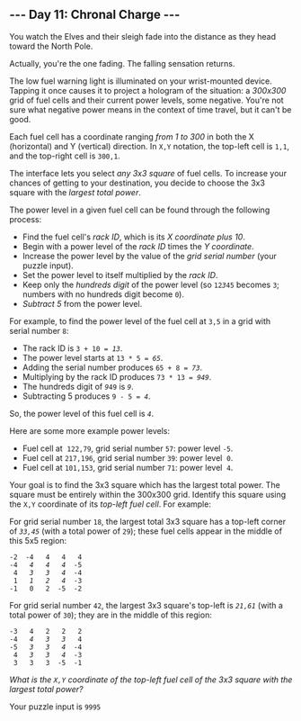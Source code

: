 <article class="day-desc"><h2>--- Day 11: Chronal Charge ---</h2><p>You watch the Elves and their sleigh fade into the distance as they head toward the North Pole.</p>
<p>Actually, you're the one fading. The <span title="wheeeeeeeeeeeeeeeeee">falling sensation</span> returns.</p>
<p>The low fuel warning light is illuminated on your wrist-mounted device. Tapping it once causes it to project a hologram of the situation: a <em>300x300</em> grid of fuel cells and their current power levels, some negative. You're not sure what negative power means in the context of time travel, but it can't be good.</p>
<p>Each fuel cell has a coordinate ranging <em>from 1 to 300</em> in both the X (horizontal) and Y (vertical) direction.  In <code>X,Y</code> notation, the top-left cell is <code>1,1</code>, and the top-right cell is <code>300,1</code>.</p>
<p>The interface lets you select <em>any 3x3 square</em> of fuel cells. To increase your chances of getting to your destination, you decide to choose the 3x3 square with the <em>largest total power</em>.</p>
<p>The power level in a given fuel cell can be found through the following process:</p>
<ul>
<li>Find the fuel cell's <em>rack ID</em>, which is its <em>X coordinate plus 10</em>.</li>
<li>Begin with a power level of the <em>rack ID</em> times the <em>Y coordinate</em>.</li>
<li>Increase the power level by the value of the <em>grid serial number</em> (your puzzle input).</li>
<li>Set the power level to itself multiplied by the <em>rack ID</em>.</li>
<li>Keep only the <em>hundreds digit</em> of the power level (so <code>12<em>3</em>45</code> becomes <code>3</code>; numbers with no hundreds digit become <code>0</code>).</li>
<li><em>Subtract 5</em> from the power level.</li>
</ul>
<p>For example, to find the power level of the fuel cell at <code>3,5</code> in a grid with serial number <code>8</code>:</p>
<ul>
<li>The rack ID is <code>3 + 10 = <em>13</em></code>.</li>
<li>The power level starts at <code>13 * 5 = <em>65</em></code>.</li>
<li>Adding the serial number produces <code>65 + 8 = <em>73</em></code>.</li>
<li>Multiplying by the rack ID produces <code>73 * 13 = <em>949</em></code>.</li>
<li>The hundreds digit of <code><em>9</em>49</code> is <code><em>9</em></code>.</li>
<li>Subtracting 5 produces <code>9 - 5 = <em>4</em></code>.</li>
</ul>
<p>So, the power level of this fuel cell is <code><em>4</em></code>.</p>
<p>Here are some more example power levels:</p>
<ul>
<li>Fuel cell at &nbsp;<code>122,79</code>, grid serial number <code>57</code>: power level <code>-5</code>.</li>
<li>Fuel cell at <code>217,196</code>, grid serial number <code>39</code>: power level &nbsp;<code>0</code>.</li>
<li>Fuel cell at <code>101,153</code>, grid serial number <code>71</code>: power level &nbsp;<code>4</code>.</li>
</ul>
<p>Your goal is to find the 3x3 square which has the largest total power. The square must be entirely within the 300x300 grid. Identify this square using the <code>X,Y</code> coordinate of its <em>top-left fuel cell</em>. For example:</p>
<p>For grid serial number <code>18</code>, the largest total 3x3 square has a top-left corner of <code><em>33,45</em></code> (with a total power of <code>29</code>); these fuel cells appear in the middle of this 5x5 region:</p>
<pre><code>-2  -4   4   4   4
-4  <em> 4   4   4  </em>-5
 4  <em> 3   3   4  </em>-4
 1  <em> 1   2   4  </em>-3
-1   0   2  -5  -2
</code></pre>
<p>For grid serial number <code>42</code>, the largest 3x3 square's top-left is <code><em>21,61</em></code> (with a total power of <code>30</code>); they are in the middle of this region:</p>
<pre><code>-3   4   2   2   2
-4  <em> 4   3   3  </em> 4
-5  <em> 3   3   4  </em>-4
 4  <em> 3   3   4  </em>-3
 3   3   3  -5  -1
</code></pre>
<p><em>What is the <code>X,Y</code> coordinate of the top-left fuel cell of the 3x3 square with the largest total power?</em></p>
</article>

Your puzzle input is <code class="puzzle-input">9995</code>